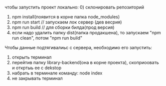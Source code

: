 чтобы запустить проект локально:
0) склонировать репозиторий
1) npm install(появится в корне папка node_modules)
2) npm run start // запускаем лок сервер (дев весрия)
3) npm run build // для сборки билда(прод версия)
4) если надо удалить папку dist(папка продакшена), то запускаем "npm run clean", потом "npm run build"


Чтобы данные подтягивалиьс с сервера, необходимо его запустить:
1) открыть терминал
2) перейтив папку library-backend(она в корне проекта), скоприоовать и откртыь ее с  dekstop
3) набрать в терминале команду: node index
4) не закрывать терминал